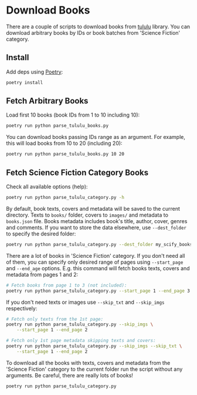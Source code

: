 # Download Books
There are a couple of scripts to download books from [tululu](https://tululu.org) library. You can download arbitrary books by IDs or book batches from 'Science Fiction' category.

## Install
Add deps using [Poetry](https://python-poetry.org):

```sh
poetry install
```

## Fetch Arbitrary Books
Load first 10 books (book IDs from 1 to 10 including 10):

```sh
poetry run python parse_tululu_books.py
```

You can download books passing IDs range as an argument. For example, this will load books from 10 to 20 (including 20):

```sh
poetry run python parse_tululu_books.py 10 20
```

## Fetch Science Fiction Category Books
Check all available options (help):

```sh
poetry run python parse_tululu_category.py -h
```

By default, book texts, covers and metadata will be saved to the current directory. Texts to `books/` folder, covers to `images/` and metadata to `books.json` file. Books metadata includes book's title, author, cover, genres and comments. If you want to store the data elsewhere, use `--dest_folder` to specify the desired folder:

```sh
poetry run python parse_tululu_category.py --dest_folder my_scify_books
```

There are a lot of books in 'Science Fiction' category. If you don't need all of them, you can specify only desired range of pages using `--start_page` and `--end_age` options. E.g. this command will fetch books texts, covers and metadata from pages 1 and 2:

```sh
# Fetch books from page 1 to 3 (not included):
poetry run python parse_tululu_category.py --start_page 1 --end_page 3
```

If you don't need texts or images use `--skip_txt` and `--skip_imgs` respectively:

```sh
# Fetch only texts from the 1st page:
poetry run python parse_tululu_category.py --skip_imgs \
    --start_page 1 --end_page 2

# Fetch only 1st page metadata skipping texts and covers:
poetry run python parse_tululu_category.py --skip_imgs --skip_txt \
    --start_page 1 --end_page 2
```

To download all the books with texts, covers and metadata from the 'Science Fiction' category to the current folder run the script without any arguments. Be careful, there are really lots of books!

```sh
poetry run python parse_tululu_category.py
```
